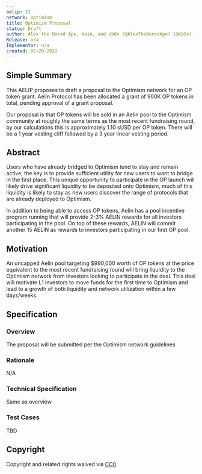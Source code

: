 ```yaml
---
aelip: 21
network: Optimism
title: Optimism Proposal
status: Draft
author: Alex the Bored Ape, Kain, and cb0x (@AlexTheBoredApe) (@cb0x) (@kain)
Release: n/a
Implementor: n/a
created: 05-20-2022
---
```


## Simple Summary

This AELIP proposes to draft a proposal to the Optimism network for an OP token grant. Aelin Protocol has been allocated a grant of 900K OP tokens in total, pending approval of a grant proposal.

Our proposal is that OP tokens will be sold in an Aelin pool to the Optimism community at roughly the same terms as the most recent fundraising round, by our calculations this is approximately 1.10 sUSD per OP token. There will be a 1 year vesting cliff followed by a 3 year linear vesting period.

## Abstract

Users who have already bridged to Optimism tend to stay and remain active, the key is to provide sufficient utility for new users to want to bridge in the first place. This unique opportunity to participate in the OP launch will likely drive significant liquidity to be deposited onto Optimism, much of this liquidity is likely to stay as new users discover the range of protocols that are already deployed to Optimism.

In addition to being able to access OP tokens, Aelin has a pool incentive program running that will provide 2-3% AELIN rewards for all investors participating in the pool. On top of these rewards, AELIN will commit another 15 AELIN as rewards to investors participating in our first OP pool.

## Motivation

An uncapped Aelin pool targeting $990,000 worth of OP tokens at the price equivalent to the most recent fundraising round will bring liquidity to the Optimism network from investors looking to participate in the deal. This deal will motivate L1 investors to move funds for the first time to Optimism and lead to a growth of both liquidity and network utilization within a few days/weeks.

## Specification

### Overview

The proposal will be submitted per the Optimism network guidelines

### Rationale

N/A

### Technical Specification

Same as overview

### Test Cases

TBD

## Copyright

Copyright and related rights waived via [CC0](https://creativecommons.org/publicdomain/zero/1.0/).
